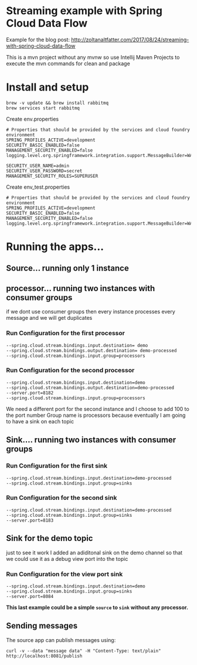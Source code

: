 # Streaming example with Spring Cloud Data Flow

Example for the blog post: http://zoltanaltfatter.com/2017/08/24/streaming-with-spring-cloud-data-flow

This is a mvn project without any mvnw so use Intellij Maven Projects to execute the mvn commands
for clean and package

# Install and setup
```
brew -v update && brew install rabbitmq
brew services start rabbitmq
```

Create env.properties
```
# Properties that should be provided by the services and cloud foundry environment
SPRING_PROFILES_ACTIVE=development
SECURITY_BASIC_ENABLED=false
MANAGEMENT_SECURITY_ENABLED=false
logging.level.org.springframework.integration.support.MessageBuilder=WARN

SECURITY_USER_NAME=admin
SECURITY_USER_PASSWORD=secret
MANAGEMENT_SECURITY_ROLES=SUPERUSER
```

Create env_test.properties
```
# Properties that should be provided by the services and cloud foundry environment
SPRING_PROFILES_ACTIVE=development
SECURITY_BASIC_ENABLED=false
MANAGEMENT_SECURITY_ENABLED=false
logging.level.org.springframework.integration.support.MessageBuilder=WARN
```
# Running the apps...

 ## Source... running only 1 instance

 ## processor... running two instances with consumer groups
 if we dont use consumer groups then every instance processes
 every message and we will get duplicates

 ### Run Configuration for the first processor
 ```
 --spring.cloud.stream.bindings.input.destination= demo
 --spring.cloud.stream.bindings.output.destination= demo-processed
 --spring.cloud.stream.bindings.input.group=processors
 ```

### Run Configuration for the second processor
```
--spring.cloud.stream.bindings.input.destination=demo
--spring.cloud.stream.bindings.output.destination=demo-processed
--server.port=8182
--spring.cloud.stream.bindings.input.group=processors
```

We need a different port for the second instance and I choose to add 100 to the port number
Group name is processors because eventually I am going to have
a sink on each topic

## Sink.... running two instances with consumer groups

### Run Configuration for the first sink
```
--spring.cloud.stream.bindings.input.destination=demo-processed
--spring.cloud.stream.bindings.input.group=sinks
```

### Run Configuration for the second sink
```
--spring.cloud.stream.bindings.input.destination=demo-processed
--spring.cloud.stream.bindings.input.group=sinks
--server.port=8183
```

## Sink for the demo topic
just to see it work I added an adiditonal sink on
the demo channel so that we could use it as a debug
view port into the topic

### Run Configuration for the view port sink
```
--spring.cloud.stream.bindings.input.destination=demo
--spring.cloud.stream.bindings.input.group=sinks
--server.port=8084
```

**This last example could be a simple `source` to `sink` without any
processor.**

## Sending messages

The source app can publish messages using:
```
curl -v --data "message data" -H "Content-Type: text/plain" http://localhost:8081/publish
```